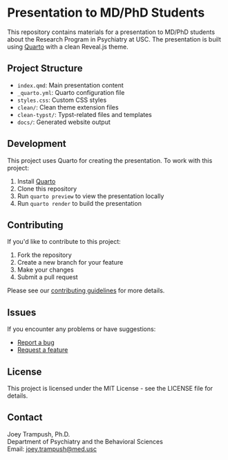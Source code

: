 # Presentation to MD/PhD Students

This repository contains materials for a presentation to MD/PhD students about the Research Program in Psychiatry at USC. The presentation is built using [Quarto](https://quarto.org/) with a clean Reveal.js theme.

## Project Structure

- `index.qmd`: Main presentation content
- `_quarto.yml`: Quarto configuration file
- `styles.css`: Custom CSS styles
- `clean/`: Clean theme extension files
- `clean-typst/`: Typst-related files and templates
- `docs/`: Generated website output

## Development

This project uses Quarto for creating the presentation. To work with this project:

1. Install [Quarto](https://quarto.org/docs/get-started/)
2. Clone this repository
3. Run `quarto preview` to view the presentation locally
4. Run `quarto render` to build the presentation

## Contributing

If you'd like to contribute to this project:

1. Fork the repository
2. Create a new branch for your feature
3. Make your changes
4. Submit a pull request

Please see our [contributing guidelines](./github/pull_request_template.md) for more details.

## Issues

If you encounter any problems or have suggestions:

- [Report a bug](./github/ISSUE_TEMPLATE/bug_report.md)
- [Request a feature](./github/ISSUE_TEMPLATE/feature_request.md)

## License

This project is licensed under the MIT License - see the LICENSE file for details.

## Contact

Joey Trampush, Ph.D.  
Department of Psychiatry and the Behavioral Sciences  
Email: joey.trampush@med.usc
